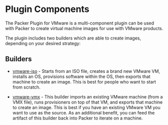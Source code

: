 # Plugin Components

The Packer Plugin for VMware is a multi-component plugin can be used with
Packer to create virtual machine images for use with VMware products.

The plugin includes two builders which are able to create images, depending on
your desired strategy:

## Builders

- [vmware-iso](/docs/builders/iso.mdx) - Starts from an ISO file,
  creates a brand new VMware VM, installs an OS, provisions software within
  the OS, then exports that machine to create an image. This is best for
  people who want to start from scratch.

- [vmware-vmx](/docs/builders/vmx.mdx) - This builder imports an
  existing VMware machine (from a VMX file), runs provisioners on top of that
  VM, and exports that machine to create an image. This is best if you have
  an existing VMware VM you want to use as the source. As an additional
  benefit, you can feed the artifact of this builder back into Packer to
  iterate on a machine.
